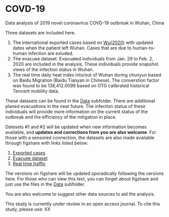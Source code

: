 # COVD-19
Data analysis of 2019 novel coronavirus COVD-19 outbreak in Wuhan, China

Three datasets are included here.
1. The international exported cases based on [Wu(2020)](https://doi.org/10.1016/S0140-6736(20)30260-9) with updated dates when the patient left Wuhan. Cases that are due to human-to-human infection are exluded.
2. The evacuee dataset. Evacuated individuals from Jan. 29 to Feb. 2, 2020 are included in the analysis. These individuals provide snapshot views of the infection status in Wuhan.
3. The real time daily heat index into/out of Wuhan during chunyun based on Baidu Migration (Baidu Tianyan in Chinese). The converstion factor was found to be 138,412.0099 based on OTG calibrated historical Tencent mobility data.

These datasets can be found in the [Data](https://github.com/HVoltBb/2019nCov/blob/master/data/) subfolder. There are additional planed evacuations in the near future. The infection status of these individuals will provide more information on the current status of the outbreak and the efficiency of the mitigation in place.

Datesets #1 and #2 will be updated when new information becomes available, and **updates and corrections from you are also welcome**. For those with a sensored connection, the datasets are also made available through figshare with links listed below:
1. [Exported cases](https://doi.org/10.6084/m9.figshare.11859198.v1)
2. [Evacuee dataset](https://doi.org/10.6084/m9.figshare.11859207.v1)
3. [Real time traffic](https://doi.org/10.6084/m9.figshare.11859210.v1)

The versions on figshare will be updated sporadically following the versions here. For those who can view this text, you can forget about figshare and just use the files in the [Data](https://github.com/HVoltBb/2019nCov/blob/master/data/) subfolder. 

You are also welcome to suggest other data sources to aid the analysis.

This study is currently under review in an open access journal. To cite this study, please use:
XX
